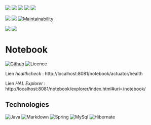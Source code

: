 [![](https://img.shields.io/github/v/tag/N7A/Notebook-back?sort=semver&label=lastest%20tag)](https://github.com/N7A/Notebook-back/tags)
[![](https://img.shields.io/github/v/release/N7A/Notebook-back?display_name=tag&sort=semver)](https://github.com/N7A/Notebook-back/releases)
![](https://img.shields.io/github/release-date/N7A/Notebook-back)
[![](https://img.shields.io/github/last-commit/N7A/Notebook-back)](https://github.com/N7A/Notebook-back/compare/main...develop)
[![](https://badgen.net/github/status/N7A/Notebook-back)](https://github.com/N7A/Notebook-back/compare/main...develop)
<!--
![](https://img.shields.io/github/commit-activity/w/N7A/Notebook-back)
![](https://img.shields.io/github/commit-activity/m/N7A/Notebook-back)
![](https://img.shields.io/github/commit-activity/y/N7A/Notebook-back)
-->

[![](https://badgen.net/github/branches/N7A/Notebook-back)](https://github.com/N7A/Notebook-back/branches)
[![](https://img.shields.io/github/issues-raw/N7A/Notebook-back)](https://github.com/N7A/Notebook-back/issues)
[![Maintainability](https://api.codeclimate.com/v1/badges/953e1b86eee186b5449c/maintainability)](https://codeclimate.com/github/N7A/Notebook-back/maintainability)

[![](https://badgen.net/github/milestones/N7A/Notebook-back/1)](https://github.com/N7A/Notebook-back/milestone/1)
[![](https://img.shields.io/github/issues-pr-raw/N7A/Notebook-back)](https://github.com/N7A/Notebook-back/pulls)

# Notebook

[![Github](https://img.shields.io/badge/GitHub-100000?style=for-the-badge&logo=github&logoColor=white)](https://github.com/N7A/Notebook-back)
![Licence](https://img.shields.io/github/license/N7A/Notebook-back?style=for-the-badge)

Lien *healthcheck* : http://localhost:8081/notebook/actuator/health

Lien *HAL Explorer* : http://localhost:8081/notebook/explorer/index.html#uri=/notebook/

<!-- Lien *SonarQube* : http://localhost/sonar/dashboard?id=fr.n74projects.smartfridge%3Anotebook-back -->

## Technologies

![Java](https://img.shields.io/badge/Java-ED8B00?style=for-the-badge&logo=java&logoColor=white)
![Markdown](https://img.shields.io/badge/Markdown-000000?style=for-the-badge&logo=markdown&logoColor=white)
![Spring](https://img.shields.io/badge/Spring-6DB33F?style=for-the-badge&logo=spring&logoColor=white)
![MySql](https://img.shields.io/badge/MySQL-005C84?style=for-the-badge&logo=mysql&logoColor=white)
![Hibernate](https://img.shields.io/badge/Hibernate-59666C?style=for-the-badge&logo=Hibernate&logoColor=white)
<!-- 
## Métriques

[![SonarQube nombre de lignes](http://servintcont05.app.smacl.lan/sonar/api/project_badges/measure?project=fr.smacl.ige%3Aservicelog-back&metric=ncloc)](http://servintcont05.app.smacl.lan/sonar/dashboard?id=fr.smacl.ige%3Aservicelog-back) [![SonarQube quality gate](http://servintcont05.app.smacl.lan/sonar/api/project_badges/measure?project=fr.smacl.ige%3Aservicelog-back&metric=alert_status)](http://servintcont05.app.smacl.lan/sonar/dashboard?id=fr.smacl.ige%3Aservicelog-back)
![](https://img.shields.io/tokei/lines/github/N7A/Notebook-back)
![](https://img.shields.io/github/repo-size/N7A/Notebook-back)
![](https://img.shields.io/github/directory-file-count/N7A/Notebook-back)
![](https://badgen.net/codeclimate/tech-debt/N7A/Notebook-back)
![](https://badgen.net/codeclimate/coverage/N7A/Notebook-back)

[![SonarQube fiabilité](http://servintcont05.app.smacl.lan/sonar/api/project_badges/measure?project=fr.smacl.ige%3Aservicelog-back&metric=reliability_rating)](http://servintcont05.app.smacl.lan/sonar/dashboard?id=fr.smacl.ige%3Aservicelog-back) [![SonarQube sécurité](http://servintcont05.app.smacl.lan/sonar/api/project_badges/measure?project=fr.smacl.ige%3Aservicelog-back&metric=security_rating)](http://servintcont05.app.smacl.lan/sonar/dashboard?id=fr.smacl.ige%3Aservicelog-back) [![SonarQube maintenabilité](http://servintcont05.app.smacl.lan/sonar/api/project_badges/measure?project=fr.smacl.ige%3Aservicelog-back&metric=sqale_rating)](http://servintcont05.app.smacl.lan/sonar/dashboard?id=fr.smacl.ige%3Aservicelog-back)
-->

<!-- 
## Amélioration continue

[![SonarQube dette](http://servintcont05.app.smacl.lan/sonar/api/project_badges/measure?project=fr.smacl.ige%3Aservicelog-back&metric=sqale_index)](http://servintcont05.app.smacl.lan/sonar/component_measures?id=fr.smacl.ige%3Aservicelog-back&metric=sqale_index&view=list)
[![technical debt](https://badgen.net/codeclimate/tech-debt/N7A/Notebook-back)](https://codeclimate.com/github/N7A/Notebook-back/trends/technical_debt)

[![SonarQube bugs](http://servintcont05.app.smacl.lan/sonar/api/project_badges/measure?project=fr.smacl.ige%3Aservicelog-back&metric=bugs)](http://servintcont05.app.smacl.lan/sonar/project/issues?id=fr.smacl.ige%3Aservicelog-back&resolved=false&types=BUG) [![SonarQube vulnerabilité](http://servintcont05.app.smacl.lan/sonar/api/project_badges/measure?project=fr.smacl.ige%3Aservicelog-back&metric=vulnerabilities)](http://servintcont05.app.smacl.lan/sonar/project/issues?id=fr.smacl.ige%3Aservicelog-back&resolved=false&types=VULNERABILITY)

[![SonarQube couverture de test](http://servintcont05.app.smacl.lan/sonar/api/project_badges/measure?project=fr.smacl.ige%3Aservicelog-back&metric=coverage)](http://servintcont05.app.smacl.lan/sonar/component_measures?id=fr.smacl.ige%3Aservicelog-back&metric=coverage&view=list) [![SonarQube code smells](http://servintcont05.app.smacl.lan/sonar/api/project_badges/measure?project=fr.smacl.ige%3Aservicelog-back&metric=code_smells)](http://servintcont05.app.smacl.lan/sonar/project/issues?id=fr.smacl.ige%3Aservicelog-back&resolved=false&types=CODE_SMELL) [![SonarQube duplication de code](http://servintcont05.app.smacl.lan/sonar/api/project_badges/measure?project=fr.smacl.ige%3Aservicelog-back&metric=duplicated_lines_density)](http://servintcont05.app.smacl.lan/sonar/component_measures?id=fr.smacl.ige%3Aservicelog-back&metric=duplicated_lines_density&view=list)
-->

<!-- 
## Dernières release notes

### 1.0.0
<div align="right">📅 2022-01-25</div>

<div align="right">🚀 %"Sprint 1 - "</div>

* ✨ Gestion d'une liste de courses
-->
